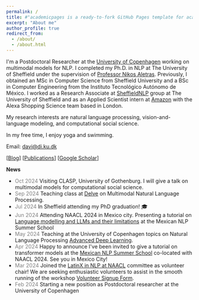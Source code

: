 ```yaml
---
permalink: /
title: #"academicpages is a ready-to-fork GitHub Pages template for academic personal websites"
excerpt: "About me"
author_profile: true
redirect_from: 
  - /about/
  - /about.html
---
```


I'm a Postdoctoral Researcher at the [University of Copenhagen](https://coastalcph.github.io/) working on multimodal models for NLP. I completed my Ph.D. in NLP at The University of Sheffield under the supervision of [Professor Nikos Aletras](http://nikosaletras.com/). Previously, I obtained an MSc in Computer Science from Sheffield University and a BSc in Computer Engineering from the Instituto Tecnológico Autónomo de México. I worked as a Research Associate at [SheffieldNLP](https://www.sheffield.ac.uk/dcs/research/groups/natural-language-processing) group at The University of Sheffield and as an Applied Scientist intern at [Amazon](https://www.amazon.science/) with the Alexa Shopping Science team based in London. 

My research interests are natural language processing, vision-and-language modeling, and computational social science.

In my free time, I enjoy yoga and swimming.

Email: davi@di.ku.dk

[[Blog](https://danaesavi.github.io/cv/)] [[Publications](https://danaesavi.github.io/publications/)] [[Google Scholar](https://scholar.google.co.uk/citations?user=jafwsyYAAAAJ&hl=en)]


__News__
- <span style="color:gray;">Oct 2024</span> Visiting CLASP, University of Gothenburg. I will give a talk on multimodal models for computational social science.
- <span style="color:gray;">Sep 2024</span> Teaching class at [Delve](https://delveeducation.github.io/) on Multimodal Natural Language Processing.
- <span style="color:gray;">Jul 2024</span> In Sheffield attending my PhD graduation! 🎓
- <span style="color:gray;">Jun 2024</span> Attending NAACL 2024 in Mexico city. Presenting a tutorial on [Language modelling and LLMs and their limitations](https://danaesavi.github.io/files/NLPTutorial-Spanish.pdf) at the Mexican NLP Summer School
- <span style="color:gray;">May 2024</span> Teaching at the University of Copenhagen topics on Natural Language Processing [Advanced Deep Learning](https://kurser.ku.dk/course/ndak22002u/2022-2023).
-  <span style="color:gray;">Apr 2024</span> Happy to announce I've been invited to give a tutorial on transformer models at the [Mexican NLP Summer School](https://ampln.github.io/escuelaverano2024/) co-located with NAACL 2024. See you in Mexico City!
- <span style="color:gray;">Mar 2024</span> Joined the [LatinX in NLP at NAACL](https://www.latinxinai.org/naacl-2024) committee as volunteer chair! We are seeking enthusiastic volunteers to assist in the smooth running of the workshop [Volunteer Signup Form](https://docs.google.com/forms/d/e/1FAIpQLSck-DnuReAa8RxN2fAEH6W-93tbui1PjPnBnNU7ThXs4CdVlQ/viewform).
- <span style="color:gray;">Feb 2024</span> Starting a new position as Postdoctoral researcher at the University of Copenhagen


